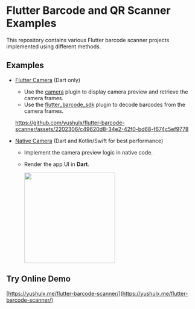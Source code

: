 # Flutter Barcode and QR Scanner Examples

This repository contains various Flutter barcode scanner projects implemented using different methods.

## Examples
- [Flutter Camera](examples/flutter_camera) (Dart only)
    - Use the [camera](https://pub.dev/packages/camera) plugin to display camera preview and retrieve the camera frames. 
    - Use the [flutter_barcode_sdk](https://pub.dev/packages/flutter_barcode_sdk) plugin to decode barcodes from the camera frames.
    
    https://github.com/yushulx/flutter-barcode-scanner/assets/2202306/c49620d8-34e2-42f0-bd68-f674c5ef9778    

- [Native Camera](examples/native_camera) (Dart and Kotlin/Swift for best performance)
    - Implement the camera preview logic in native code. 
    - Render the app UI in **Dart**.
 
        <img src="https://www.dynamsoft.com/codepool/img/2024/04/flutter-qr-code-scanner-android-camera.jpg" width="240">
    
## Try Online Demo
[https://yushulx.me/flutter-barcode-scanner/](https://yushulx.me/flutter-barcode-scanner/)
